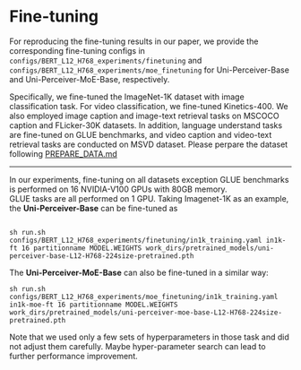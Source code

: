 # Fine-tuning

For reproducing the fine-tuning results in our paper, we provide the corresponding fine-tuning configs in `configs/BERT_L12_H768_experiments/finetuning` and `configs/BERT_L12_H768_experiments/moe_finetuning` for Uni-Perceiver-Base and Uni-Perceiver-MoE-Base, respectively.


Specifically, we fine-tuned the ImageNet-1K dataset with image classification task. For video classification, we fine-tuned Kinetics-400. We also employed image caption and image-text retrieval tasks on MSCOCO caption and FLicker-30K datasets.
In addition, language understand tasks are fine-tuned on GLUE benchmarks, and video caption and video-text retrieval tasks are conducted on MSVD dataset.
Please perpare the dataset following [PREPARE_DATA.md](prepare_data.md)

--- 

In our experiments,  fine-tuning on all datasets exception GLUE benchmarks is performed on 16 NVIDIA-V100 GPUs with 80GB memory.  
GLUE tasks are all performed on 1 GPU.
Taking Imagenet-1K as an example, the __Uni-Perceiver-Base__ can be fine-tuned as
```

sh run.sh configs/BERT_L12_H768_experiments/finetuning/in1k_training.yaml in1k-ft 16 partitionname MODEL.WEIGHTS work_dirs/pretrained_models/uni-perceiver-base-L12-H768-224size-pretrained.pth

```
The __Uni-Perceiver-MoE-Base__ can also be fine-tuned in a similar way:
```
sh run.sh configs/BERT_L12_H768_experiments/moe_finetuning/in1k_training.yaml in1k-moe-ft 16 partitionname MODEL.WEIGHTS work_dirs/pretrained_models/uni-perceiver-moe-base-L12-H768-224size-pretrained.pth
```


Note that we used only a few sets of hyperparameters in those task and did not adjust them carefully. Maybe hyper-parameter search can lead to further performance improvement.

